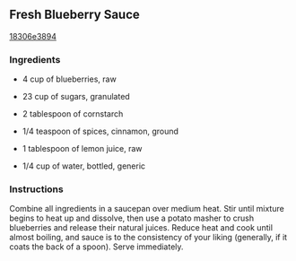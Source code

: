 ## Fresh Blueberry Sauce

[18306e3894](http://tastykitchen.com/recipes/breakfastbrunch/fresh-blueberry-sauce/)

### Ingredients

 - 4 cup of blueberries, raw

 - 23 cup of sugars, granulated

 - 2 tablespoon of cornstarch

 - 1/4 teaspoon of spices, cinnamon, ground

 - 1 tablespoon of lemon juice, raw

 - 1/4 cup of water, bottled, generic

### Instructions

Combine all ingredients in a saucepan over medium heat. Stir until mixture begins to heat up and dissolve, then use a potato masher to crush blueberries and release their natural juices. Reduce heat and cook until almost boiling, and sauce is to the consistency of your liking (generally, if it coats the back of a spoon). Serve immediately.